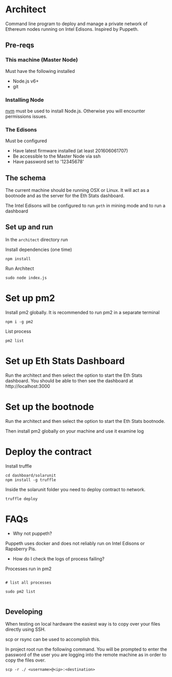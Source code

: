 # Architect

Command line program to deploy and manage a private network of Ethereum nodes running on Intel Edisons. Inspired by Puppeth.

## Pre-reqs

### This machine (Master Node)

Must have the following installed

* Node.js v6+
* git


### Installing Node

[nvm](https://github.com/creationix/nvm) must be used to install Node.js. Otherwise you will encounter permissions issues.

### The Edisons

Must be configured

* Have latest firmware installed (at least 201606061707)
* Be accessible to the Master Node via ssh
* Have password set to '12345678'

## The schema

The current machine should be running OSX or Linux. It will act as a bootnode and as the server for the
Eth Stats dashboard.

The Intel Edisons will be configured to run `geth` in mining mode and to run a dashboard

## Set up and run

In the `architect` directory run

Install dependencies (one time)

```
npm install
```

Run Architect

```
sudo node index.js
```

# Set up pm2

Install pm2 globally. It is recommended to run pm2 in a separate terminal

````
npm i -g pm2
````

List process

````
pm2 list
````


# Set up Eth Stats Dashboard

Run the architect and then select the option to start the Eth Stats dashboard. You should be able to then see the dashboard at
http://localhost:3000

# Set up the bootnode

Run the architect and then select the option to start the Eth Stats bootnode.

Then install pm2 globally on your machine and use it examine log

# Deploy the contract

Install truffle

````
cd dashboard/solarunit
npm install -g truffle
````

Inside the solarunit folder you need to deploy contract to network.

````
truffle deploy
````

# FAQs

- Why not puppeth?

Puppeth uses docker and does not reliably run on Intel Edisons or Rapsberry Pis.

- How do I check the logs of process failing?

Processes run in pm2

```

# list all processes

sudo pm2 list


```



## Developing

When testing on local hardware the easiest way is to copy over your files directly using SSH.

scp or rsync can be used to accomplish this.

In project root run the following command. You will be prompted to enter the password of the user you are logging into the remote machine as in order to copy the files over.

```
scp -r ./ <username>@<ip>:<destination>

```
